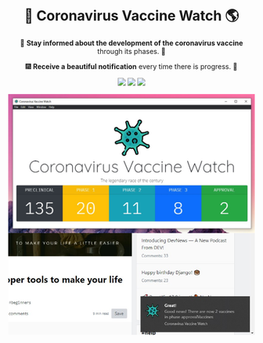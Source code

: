<h1 align="center">
    💉 Coronavirus Vaccine Watch 🌎
</h1>

<p align="center">
    📰 <b>Stay informed about the development of the coronavirus vaccine</b> through its phases. 💉
</p>
<p align="center">
    🎆 <b>Receive a beautiful notification</b> every time there is progress. 🎉
</p>

<p align="center">
<a href="https://reactjs.org/"><img src="https://img.shields.io/static/v1?label=Using&message=NodeJS&color=02c73d" /></a>
<a href="http://electronjs.org/"><img src="https://img.shields.io/static/v1?label=Builded%20with&message=Electron%209.2&color=764dff" /></a>
<a href="https://www.npmjs.com/package/node-notifier"><img src="https://img.shields.io/static/v1?label=Builded%20with&message=Node%20Notifier%209.2&color=764dff" /></a>
</p>

<img src="./screenshot.jpg" align="center">
<br />
<img src="./screenshot_1.jpg" align="center">
